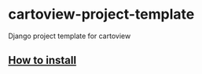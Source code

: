 # cartoview-project-template
Django project template for cartoview

## [How to install](http://cartologic.github.io/)


